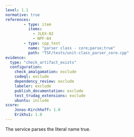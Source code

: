 ```yaml
---
level: 1.1
normative: true
references:
        - type: item
          items:
            - JLEX-02
            - NPF-04
        - type: cpp_test
          name: "parser class - core;parse;true"
          path: "TSF/tests/unit-class_parser_core.cpp"
evidence:
  type: "check_artifact_exists"
  configuration:
    check_amalgamation: exclude
    codeql: exclude
    dependency_review: exclude
    labeler: exclude
    publish_documentation: exclude
    test_trudag_extensions: exclude
    ubuntu: include
score:
    Jonas-Kirchhoff: 1.0
    Erikhu1: 1.0
---
```


The service parses the literal name true.